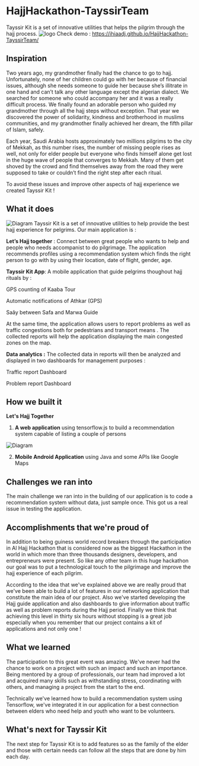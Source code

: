 # HajjHackathon-TayssirTeam
Tayssir Kit is a set of innovative utilities that helps the pilgrim through the hajj process. 
![logo](https://image.noelshack.com/fichiers/2018/32/1/1533545112-logo.png)
Check demo : https://ihiaadj.github.io/HajjHackathon-TayssirTeam/
## Inspiration
Two years ago, my grandmother finally had the chance to go to hajj. Unfortunately, none of her children could go with her because of financial issues, although she needs someone to guide her because she’s illitrate in one hand and can’t talk any other language except the algerian dialect. We searched for someone who could accompany her and it was a really difficult process. We finally found an adorable person who guided my grandmother through all the hajj steps without exception. That year we discovered the power of solidarity, kindness and brotherhood in muslims communities, and my grandmother finally achieved her dream, the fifth pillar of Islam, safely. 

Each year, Saudi Arabia hosts approximately two millions pilgrims to the city of Mekkah, as this number rises, the number of missing people rises as well, not only for elder people but everyone who finds himself alone get lost in the huge wave of people that converges to Mekkah. Many of them get shoved by the crowd and find themselves away from the road they were supposed to take or couldn’t find the right step after each ritual.

To avoid these issues and improve other aspects of hajj experience we created Tayssir Kit ! 

## What it does
![Diagram](https://image.noelshack.com/fichiers/2018/32/1/1533545144-gallery.jpg)
Tayssir Kit is a set of innovative utilities to help provide the best hajj experience for pelgrims. Our main application is : 

**Let’s Hajj together** : Connect between great people who wants to help and people who needs accompanist to do pilgrimage. The application recommends profiles using a recommendation system which finds the right person to go with by using their location, date of flight, gender, age. 

**Tayssir Kit App**: A mobile application that guide pelgrims thoughout hajj rituals by : 

GPS counting of Kaaba Tour 

Automatic notifications of Athkar (GPS) 

Saây between Safa and Marwa Guide

At the same time, the application allows users to report problems as well as traffic congestions both for pedestrians and transport means . The collected reports will help the application displaying the main congested zones on the map. 

**Data analytics :** The collected data in reports will then be analyzed and displayed in two dashboards for management purposes : 

Traffic report Dashboard 

Problem report Dashboard 

## How we built it
**Let's Hajj Together** 

1. **A web application** using tensorflow.js to build a recommendation system capable of listing a couple of persons 

![Diagram](https://image.noelshack.com/fichiers/2018/31/5/1533251978-user.jpg)

2. **Mobile Android Application** using Java and some APIs like Google Maps


## Challenges we ran into
The main challenge we ran into in the building of our application is to code a recommendation system without data, just sample once. This got us a real issue in testing the application. 

## Accomplishments that we're proud of
In addition to being guiness world record breakers through the participation in Al Hajj Hackathon that is considered now as the biggest Hackathon in the world in which more than three thousands designers, developers, and entrepreneurs were present. So like any other team in this huge hackathon our goal was to put a technological touch to the pilgrimage and improve the hajj experience of each pilgrim. 

According to the idea that we've explained above we are really proud that we've been able to build a lot of features in our networking application that constitute the main idea of our project. Also we've started developing the Hajj guide application and also dashboards to give information about traffic as well as problem reports during the Hajj period. Finally we think that achieving this level in thirty six hours without stopping is a great job especially when you remember that our project contains a kit of applications and not only one ! 

## What we learned
The participation to this great event was amazing. We've never had the chance to work on a project with such an impact and such an importance. Being mentored by a group of professionals, our team had improved a lot and acquired many skills such as withstanding stress, coordinating with others, and managing a project from the start to the end.

Technically we've learned how to build a recommendation system using Tensorflow, we've integrated it in our application for a best connection between elders who need help and youth who want to be volunteers. 

## What's next for Tayssir Kit 
The next step for Tayssir Kit is to add features so as the family of the elder and those with certain needs can follow all the steps that are done by him each day.

